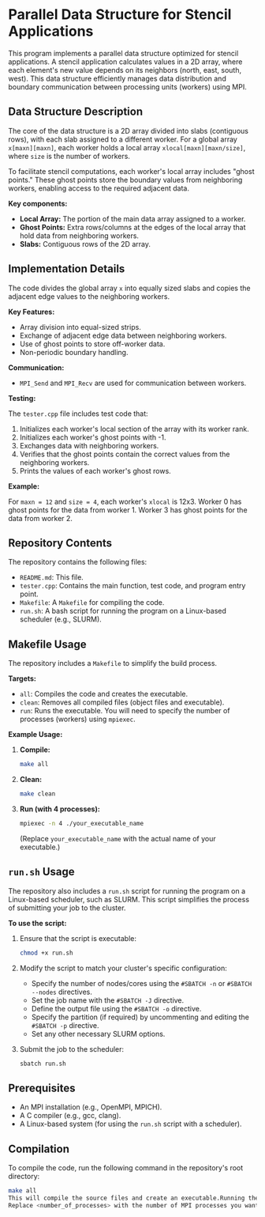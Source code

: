 # Parallel Data Structure for Stencil Applications

This program implements a parallel data structure optimized for stencil applications. A stencil application calculates values in a 2D array, where each element's new value depends on its neighbors (north, east, south, west). This data structure efficiently manages data distribution and boundary communication between processing units (workers) using MPI.

## Data Structure Description

The core of the data structure is a 2D array divided into slabs (contiguous rows), with each slab assigned to a different worker. For a global array `x[maxn][maxn]`, each worker holds a local array `xlocal[maxn][maxn/size]`, where `size` is the number of workers.

To facilitate stencil computations, each worker's local array includes "ghost points." These ghost points store the boundary values from neighboring workers, enabling access to the required adjacent data.

**Key components:**

* **Local Array:** The portion of the main data array assigned to a worker.
* **Ghost Points:** Extra rows/columns at the edges of the local array that hold data from neighboring workers.
* **Slabs:** Contiguous rows of the 2D array.

## Implementation Details

The code divides the global array `x` into equally sized slabs and copies the adjacent edge values to the neighboring workers.

**Key Features:**

* Array division into equal-sized strips.
* Exchange of adjacent edge data between neighboring workers.
* Use of ghost points to store off-worker data.
* Non-periodic boundary handling.

**Communication:**

* `MPI_Send` and `MPI_Recv` are used for communication between workers.

**Testing:**

The `tester.cpp` file includes test code that:

1.  Initializes each worker's local section of the array with its worker rank.
2.  Initializes each worker's ghost points with -1.
3.  Exchanges data with neighboring workers.
4.  Verifies that the ghost points contain the correct values from the neighboring workers.
5.  Prints the values of each worker's ghost rows.

**Example:**

For `maxn = 12` and `size = 4`, each worker's `xlocal` is 12x3. Worker 0 has ghost points for the data from worker 1. Worker 3 has ghost points for the data from worker 2.

## Repository Contents

The repository contains the following files:

* `README.md`: This file.
* `tester.cpp`: Contains the main function, test code, and program entry point.
* `Makefile`: A `Makefile` for compiling the code.
* `run.sh`: A bash script for running the program on a Linux-based scheduler (e.g., SLURM).

## Makefile Usage

The repository includes a `Makefile` to simplify the build process.

**Targets:**

* `all`: Compiles the code and creates the executable.
* `clean`: Removes all compiled files (object files and executable).
* `run`: Runs the executable. You will need to specify the number of processes (workers) using `mpiexec`.

**Example Usage:**

1.  **Compile:**

    ```bash
    make all
    ```

2.  **Clean:**

    ```bash
    make clean
    ```

3.  **Run (with 4 processes):**

    ```bash
    mpiexec -n 4 ./your_executable_name
    ```

    (Replace `your_executable_name` with the actual name of your executable.)

## `run.sh` Usage

The repository also includes a `run.sh` script for running the program on a Linux-based scheduler, such as SLURM. This script simplifies the process of submitting your job to the cluster.

**To use the script:**

1.  Ensure that the script is executable:

    ```bash
    chmod +x run.sh
    ```

2.  Modify the script to match your cluster's specific configuration:

    * Specify the number of nodes/cores using the `#SBATCH -n` or `#SBATCH --nodes` directives.
    * Set the job name with the `#SBATCH -J` directive.
    * Define the output file using the `#SBATCH -o` directive.
    * Specify the partition (if required) by uncommenting and editing the `#SBATCH -p` directive.
    * Set any other necessary SLURM options.

3.  Submit the job to the scheduler:

    ```bash
    sbatch run.sh
    ```

## Prerequisites

* An MPI installation (e.g., OpenMPI, MPICH).
* A C compiler (e.g., gcc, clang).
* A Linux-based system (for using the `run.sh` script with a scheduler).

## Compilation

To compile the code, run the following command in the repository's root directory:

```bash
make all
This will compile the source files and create an executable.Running the CodeTo run the compiled executable, use the following command:mpiexec -n <number_of_processes> ./tester
Replace <number_of_processes> with the number of MPI processes you want to use
